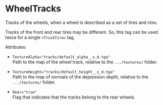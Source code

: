 # WheelTracks

Tracks of the wheels, when a wheel is described as a set of tires and rims.

Tracks of the front and rear tires may be different. So, this tag can be used twice for a single `<TruckTire>` tag.

Attributes:

-   `TextureAlpha="tracks/default_alpha__s_d.tga"`  
    Path to the map of the wheel track, relative to the `.../textures/` folder.

-   `TextureHeight="tracks/default_height__s_d.tga"`  
    Path to the map of normals of the depression depth, relative to the `.../textures/` folder.

-   `Rear="true"`  
    Flag that indicates that the tracks belong to the rear wheels.

